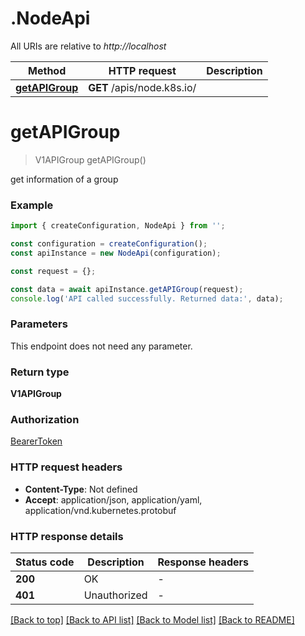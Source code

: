 # .NodeApi

All URIs are relative to *http://localhost*

Method | HTTP request | Description
------------- | ------------- | -------------
[**getAPIGroup**](NodeApi.md#getAPIGroup) | **GET** /apis/node.k8s.io/ | 


# **getAPIGroup**
> V1APIGroup getAPIGroup()

get information of a group

### Example


```typescript
import { createConfiguration, NodeApi } from '';

const configuration = createConfiguration();
const apiInstance = new NodeApi(configuration);

const request = {};

const data = await apiInstance.getAPIGroup(request);
console.log('API called successfully. Returned data:', data);
```


### Parameters
This endpoint does not need any parameter.


### Return type

**V1APIGroup**

### Authorization

[BearerToken](README.md#BearerToken)

### HTTP request headers

 - **Content-Type**: Not defined
 - **Accept**: application/json, application/yaml, application/vnd.kubernetes.protobuf


### HTTP response details
| Status code | Description | Response headers |
|-------------|-------------|------------------|
**200** | OK |  -  |
**401** | Unauthorized |  -  |

[[Back to top]](#) [[Back to API list]](README.md#documentation-for-api-endpoints) [[Back to Model list]](README.md#documentation-for-models) [[Back to README]](README.md)


